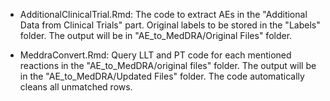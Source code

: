 
- AdditionalClinicalTrial.Rmd: The code to extract AEs in the "Additional Data from Clinical Trials" part. Original labels to be stored in the "Labels" folder. The output will be in "AE_to_MedDRA/Original Files" folder.

- MeddraConvert.Rmd: Query LLT and PT code for each mentioned reactions in the "AE_to_MedDRA/original files" folder. The output will be in the "AE_to_MedDRA/Updated Files" folder. The code automatically cleans all unmatched rows.
